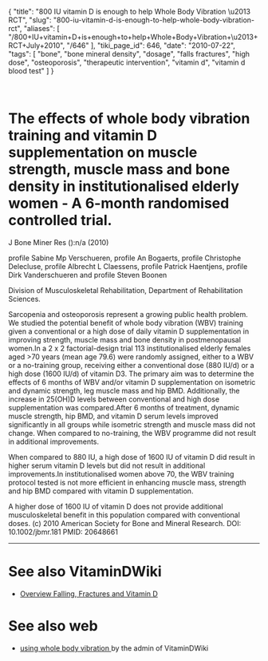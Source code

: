 {
    "title": "800 IU vitamin D is enough to help Whole Body Vibration \u2013 RCT",
    "slug": "800-iu-vitamin-d-is-enough-to-help-whole-body-vibration-rct",
    "aliases": [
        "/800+IU+vitamin+D+is+enough+to+help+Whole+Body+Vibration+\u2013+RCT+July+2010",
        "/646"
    ],
    "tiki_page_id": 646,
    "date": "2010-07-22",
    "tags": [
        "bone",
        "bone mineral density",
        "dosage",
        "falls fractures",
        "high dose",
        "osteoporosis",
        "therapeutic intervention",
        "vitamin d",
        "vitamin d blood test"
    ]
}


&nbsp;

# The effects of whole body vibration training and vitamin D supplementation on muscle strength, muscle mass and bone density in institutionalised elderly women - A 6-month randomised controlled trial.

J Bone Miner Res ():n/a (2010)

profile Sabine Mp Verschueren, profile An Bogaerts, profile Christophe Delecluse, profile Albrecht L Claessens, profile Patrick Haentjens, profile Dirk Vanderschueren and profile Steven Boonen

Division of Musculoskeletal Rehabilitation, Department of Rehabilitation Sciences.

Sarcopenia and osteoporosis represent a growing public health problem. We studied the potential benefit of whole body vibration (WBV) training given a conventional or a high dose of daily vitamin D supplementation in improving strength, muscle mass and bone density in postmenopausal women.In a 2 x 2 factorial-design trial 113 institutionalised elderly females aged >70 years (mean age 79.6) were randomly assigned, either to a WBV or a no-training group, receiving either a conventional dose (880 IU/d) or a high dose (1600 IU/d) of vitamin D3. The primary aim was to determine the effects of 6 months of WBV and/or vitamin D supplementation on isometric and dynamic strength, leg muscle mass and hip BMD. Additionally, the increase in 25(OH)D levels between conventional and high dose supplementation was compared.After 6 months of treatment, dynamic muscle strength, hip BMD, and vitamin D serum levels improved significantly in all groups while isometric strength and muscle mass did not change. When compared to no-training, the WBV programme did not result in additional improvements. 

When compared to 880 IU, a high dose of 1600 IU of vitamin D did result in higher serum vitamin D levels but did not result in additional improvements.In institutionalised women above 70, the WBV training protocol tested is not more efficient in enhancing muscle mass, strength and hip BMD compared with vitamin D supplementation. 

A higher dose of 1600 IU of vitamin D does not provide additional musculoskeletal benefit in this population compared with conventional doses. (c) 2010 American Society for Bone and Mineral Research. DOI: 10.1002/jbmr.181    PMID: 20648661

---

# See also VitaminDWiki

* [Overview Falling, Fractures and Vitamin D](/tags/overview-falling-fractures-and-vitamin-d.html)

# See also web

* [using whole body vibration ](http://www.henrylahore.com/Health/WBV/index.html) by the admin of VitaminDWiki